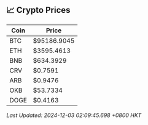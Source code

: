## 📈 Crypto Prices

| Coin | Price |
| ---- | ----- |
| BTC | $95186.9045 |
| ETH | $3595.4613 |
| BNB | $634.3929 |
| CRV | $0.7591 |
| ARB | $0.9476 |
| OKB | $53.7334 |
| DOGE | $0.4163 |

_Last Updated: 2024-12-03 02:09:45.698 +0800 HKT_